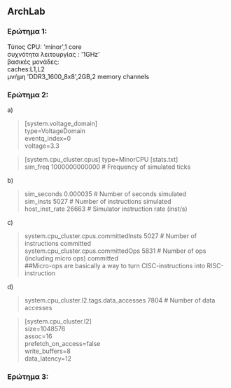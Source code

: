 ## ArchLab

### Ερώτημα 1:

Τύπος CPU: 'minor',1 core  
συχνότητα λειτουργίας : '1GHz'  
βασικές μονάδες:   
caches:L1,L2  
μνήμη 'DDR3_1600_8x8',2GB,2 memory channels  


### Ερώτημα 2:  
a)
>[system.voltage_domain]  
>type=VoltageDomain  
>eventq_index=0  
>voltage=3.3  
 
 >[system.cpu_cluster.cpus]
 >type=MinorCPU
 >[stats.txt]  
 >sim_freq                                 1000000000000                       # Frequency of simulated ticks  
 
 b) 
 
 >sim_seconds                                  0.000035                       # Number of seconds simulated  
 >sim_insts                                        5027                       # Number of instructions simulated  
 >host_inst_rate                                  26663                       # Simulator instruction rate (inst/s)  

 
c)

>system.cpu_cluster.cpus.committedInsts           5027                       # Number of instructions committed  
>system.cpu_cluster.cpus.committedOps             5831                       # Number of ops (including micro ops) committed  
>##Micro-ops are basically a way to turn CISC-instructions into RISC-instruction  

d)

>system.cpu_cluster.l2.tags.data_accesses         7804                       # Number of data accesses  

>[system.cpu_cluster.l2]  
>size=1048576  
>assoc=16  
>prefetch_on_access=false  
>write_buffers=8  
>data_latency=12  

### Ερώτημα 3:




